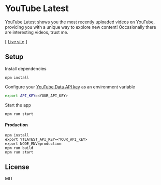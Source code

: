 # YouTube Latest 

YouTube Latest shows you the most recently uploaded videos on YouTube, providing you with a unique way to explore new content! Occasionally there are interesting videos, trust me.

[ [Live site](http://youtube.hbenjamin.com/) ]

## Setup

Install dependencies

```bash
npm install
```

Configure your [YouTube Data API key](https://developers.google.com/youtube/v3/getting-started) as an environment variable

```bash
export API_KEY=<YOUR_API_KEY>
```

Start the app

```bash
npm run start
```

#### Production

```
npm install
export YTLATEST_API_KEY=<YOUR_API_KEY>
export NODE_ENV=production
npm run build
npm run start
```

## License

MIT
